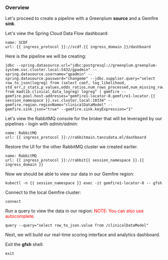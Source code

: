 
### Overview

Let's proceed to  create a pipeline  with a Greenplum **source** and a Gemfire **sink**.

Let's view the Spring Cloud Data Flow dashboard:
```dashboard:reload-dashboard
name: SCDF
url: {{ ingress_protocol }}://scdf.{{ ingress_domain }}/dashboard
```

Here is the pipeline we will be creating:
```copy
jdbc --spring.datasource.url="jdbc:postgresql://greenplum.greenplum-system.svc.cluster.local:5432/gpadmin" --spring.datasource.username="gpadmin" --spring.datasource.password="changeme" --jdbc.supplier.query="select row_to_json(logreg) from (select coef, log_likelihood, std_err,z_stats,p_values,odds_ratios,num_rows_processed,num_missing_rows_skipped,num_iterations,variance_covariance from madlib.clinical_data_logreg) logreg" | gemfire --gemfire.pool.host-addresses="gemfire1-locator-0.gemfire1-locator.{{ session_namespace }}.svc.cluster.local:10334" --gemfire.region.regionName="clinicalDataModel" --gemfire.sink.json="true" --gemfire.sink.keyExpression="1"
```

Let's view the RabbitMQ console for the broker that will be leveraged by our pipelines - login with <i>admin/admin:</i>

```dashboard:reload-dashboard
name: RabbitMQ
url: {{ ingress_protocol }}://rabbitmain.tanzudata.ml/dashboard
```

Restore the UI for the other RabbitMQ cluster we created earlier.
```dashboard:reload-dashboard
name: RabbitMQ
url: {{ ingress_protocol }}://rabbit{{ session_namespace }}.{{ ingress_domain }}
```

Now we should be able to view our data in our Gemfire region:
```execute
kubectl -n {{ session_namespace }} exec -it gemfire1-locator-0 -- gfsh
```

Connect  to the local Gemfire cluster:
```execute
connect
```

Run a query to view the data in our region: <font color="red">NOTE: You can also use autocomplete.</font>
```execute
query --query="select row_to_json.value from /clinicalDataModel"
```

Next, we will build our real-time scoring interface and analytics dashboard.

Exit the **gfsh** shell:
```execute
exit
```